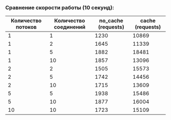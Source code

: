 ### Сравнение скорости работы (10 секунд): 

| Количество потоков | Количество соединений | no_cache (requests)| cache (requests)      |
|----|----|-------|-------|
| 1  | 1  | 1230 | 10869 |
| 1  | 2  | 1645 | 11339 |
| 1  | 5  | 1882 | 18481 |
| 1  | 10 | 1857 | 13096 |
| 2  | 2  | 1505 | 15573 |
| 2  | 5  | 1742 | 14456 |
| 2  | 10 | 1715 | 13609 |
| 5  | 5  | 1938 | 15486 |
| 5  | 10 | 1877 | 16004 |
| 10 | 10 | 1723 | 15109 |